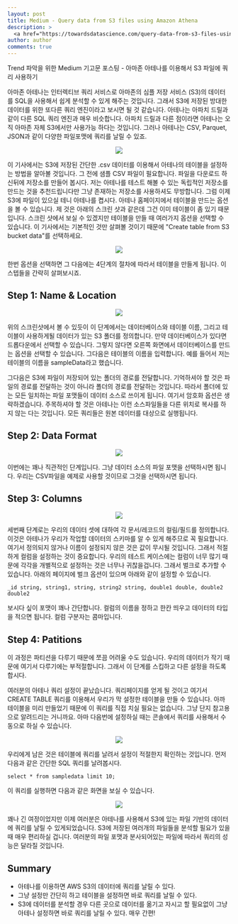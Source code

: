 ```yaml
---
layout: post
title: Medium - Query data from S3 files using Amazon Athena
description: >
  <a href="https://towardsdatascience.com/query-data-from-s3-files-using-aws-athena-686a5b28e943"> 원문 - Sunny Srinidhi </a>
author: author
comments: true
---
```


Trend 파악을 위한 Medium 기고문 포스팅 - 아마존 아테나를 이용해서 S3 파일에 쿼리 사용하기

아마존 아테나는 인터렉티브 쿼리 서비스로 아마존의 심플 저장 서비스 (S3)의 데이터를 SQL을 사용해서 쉽게 분석할 수 있게 해주는 것입니다. 그래서 S3에 저장된 방대한 데이터를 위한 또다른 쿼리 엔진이라고 보시면 될 것 같습니다. 아테나는 아파치 드릴과 같이 다른 SQL 쿼리 엔진과 매우 비슷합니다. 아파치 드릴과 다른 점이라면 아테나는 오직 아마존 자체 S3에서만 사용가능 하다는 것입니다. 그러나 아테나는 CSV, Parquet, JSON과 같이 다양한 파일포맷에 쿼리를 날릴 수 있죠.

<center>
<img src="https://miro.medium.com/max/644/1*l3DUScBKumyAE1e8dt95vQ.png"/>
</center>

이 기사에서는 S3에 저장된 간단한 .csv 데이터를 이용해서 아테나의 테이블을 설정하는 방법을 알아볼 것입니다. 그 전에 샘플 CSV 파일이 필요합니다. 파일을 다운로드 하신뒤에 저장소를 만들어 봅시다. 저는 아테나를 테스트 해볼 수 있는 독립적인 저장소를 만드는 것을 추천드립니다만 그냥 존재하는 저장소를 사용하셔도 무방합니다. 그럼 이제 S3에 파일이 있으실 테니 아테나를 켭시다. 아테나 홈페이지에서 테이블을 만드는 옵션을 볼 수 있습니다. 제 것은 아래의 스크린 샷과 같은데 그건 이미 테이블이 좀 있기 때문입니다. 스크린 샷에서 보실 수 있겠지만 테이블을 만들 때 여러가지 옵션을 선택할 수 있습니다. 이 기사에서는 기본적인 것만 살펴볼 것이기 때문에 "Create table from S3 bucket data"를 선택하세요.
<center>
<img src="https://miro.medium.com/max/513/1*JtwoxmLgRQvctzCxGWXqBQ.png"/>
</center>

한번 옵션을 선택하면 그 다음에는 4단계의 절차에 따라서 테이블을 만들게 됩니다. 이 스텝들을 간략히 살펴보시죠.

## Step 1: Name & Location

<center>
<img src="https://miro.medium.com/max/811/1*PenjtrHCyYni7RZKBobkqQ.png"/>
</center>

위의 스크린샷에서 볼 수 있듯이 이 단계에서는 데이터베이스와 테이블 이름, 그리고 테이블이 사용하게될 데이터가 있는 S3 폴더를 정의합니다. 만약 데이터베이스가 있다면 드롭다운에서 선택할 수 있습니다. 그렇지 않다면 오른쪽 화면에서 데이터베이스를 만드는 옵션을 선택할 수 있습니다. 그다음은 테이블의 이름을 입력합니다. 예를 들어서 저는 테이블의 이름을 sampleData라고 했습니다.

그다음은 S3에 파일이 저장되어 있는 폴더의 경로를 전달합니다. 기억하셔야 할 것은 파일의 경로를 전달하는 것이 아니라 폴더의 경로를 전달하는 것입니다. 따라서 폴더에 있는 모든 일치하는 파일 포맷들이 데이터 소스로 쓰이게 됩니다. 여기서 암호화 옵션은 생략하겠습니다. 주목하셔야 할 것은 아테나는 이런 소스파일들을 다른 위치로 복사를 하지 않는 다는 것입니다. 모든 쿼리들은 원본 데이터를 대상으로 실행됩니다.

## Step 2: Data Format

<center>
<img src="https://miro.medium.com/max/811/1*PenjtrHCyYni7RZKBobkqQ.png"/>
</center>

이번에는 꽤나 직관적인 단계입니다. 그냥 데이터 소스의 파일 포맷을 선택하시면 됩니다. 우리는 CSV파일을 예제로 사용할 것이므로 그것을 선택하시면 됩니다.

## Step 3: Columns

<center>
<img src="https://miro.medium.com/max/772/1*fwhcdsvtZAbaGCzxFds8vA.png"/>
</center>

세번째 단계로는 우리의 데이터 셋에 대하여 각 문서/레코드의 컬림/필드를 정의합니다. 이것은 아테나가 우리가 작업할 데이터의 스키마를 알 수 있게 해주므로 꼭 필요합니다. 여기서 정의되지 않거나 이름이 설정되지 않은 것은 값이 무시될 것입니다. 그래서 적절하게 컬럼을 설정하는 것이 중요합니다. 우리의 테스트 케이스에는 컬럼이 너무 많기 때문에 각각을 개별적으로 설정하는 것은 너무나 귀찮을겁니다. 그래서 벌크로 추가할 수 있습니다. 아래의 페이지에 벌크 옵션이 있으며 아래와 같이 설정할 수 있습니다.

```
_id string, string1, string, string2 string, double1 double, double2 double2
```

보시다 싶이 포맷이 꽤나 간단합니다. 컬럼의 이름을 정하고 한칸 띄우고 데이터의 타입을 적으면 됩니다. 컬럼 구분자는 콤마입니다.

## Step 4: Patitions

이 과정은 파티션을 다루기 때문에 쪼끔 어려울 수도 있습니다. 우리의 데이터가 작기 때문에 여기서 다루기에는 부적절합니다. 그래서 이 단계를 스킵하고 다른 설정을 하도록 합시다.

여러분의 아테나 쿼리 설정이 끝났습니다. 쿼리페이지를 얻게 될 것이고 여기서 CREATE TABLE 쿼리를 이용해서 우리가 막 설정한 테이블을 만들 수 있습니다. 아까 테이블을 미리 만들었기 때문에 이 쿼리를 직접 치실 필요는 없습니다. 그냥 단지 참고용으로 알려드리는 거니까요. 아마 다음번에 설정하실 때는 콘솔에서 쿼리를 사용해서 수동으로 하실 수 있습니다.

<center>
<img src="https://miro.medium.com/max/772/1*fwhcdsvtZAbaGCzxFds8vA.png"/>
</center>

우리에게 남은 것은 테이블에 쿼리를 날려서 설정이 적절한지 확인하는 것입니다. 먼저 다음과 같은 간단한 SQL 쿼리를 날려봅시다.

```
select * from sampledata limit 10;
```

이 쿼리를 실행하면 다음과 같은 화면을 보실 수 있습니다.

<center>
<img src="https://miro.medium.com/max/1407/1*N25sCo97Bz_ix8whW4nd9g.png"/>
</center>

꽤나 긴 여정이었지만 이제 여러분은 아테나를 사용해서 S3에 있는 파일 기반의 데이터에 쿼리를 날릴 수 있게되었습니다. S3에 저장된 여러개의 파일들을 분석할 필요가 있을 때 매우 편리하실 겁니다. 여러분의 파일 포맷과 분사되어있는 파일에 따라서 쿼리의 성능은 달라질 것입니다.

## Summary
* 아테나를 이용하면 AWS S3의 데이터에 쿼리를 날릴 수 있다.
* 그냥 설정만 간단히 하고 테이블을 설정하면 바로 쿼리를 날릴 수 있다.
* S3에 데이터를 분석할 경우 다른 곳으로 데이터를 옮기고 자시고 할 필요없이 그냥 아테나 설정하면 바로 쿼리를 날릴 수 있다. 매우 간편!
